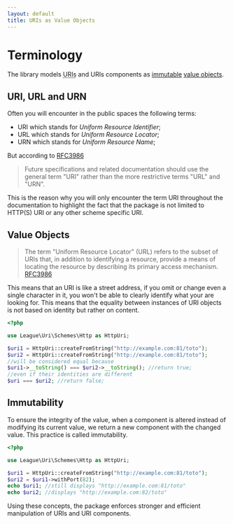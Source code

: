 ```yaml
---
layout: default
title: URIs as Value Objects
---
```


# Terminology

The library models <abbr title="Uniform Resource Identifier">URIs</abbr> and URIs components as [immutable](http://en.wikipedia.org/wiki/Immutable_object) [value objects](http://en.wikipedia.org/wiki/Value_object).

## URI, URL and URN

Often you will encounter in the public spaces the following terms:

- URI which stands for *Uniform Resource Identifier*;
- URL which stands for *Uniform Resource Locator*;
- URN which stands for *Uniform Resource Name*;

But according to [RFC3986](http://tools.ietf.org/html/rfc3986#section-1.1.3)

> Future specifications and related documentation should use the general term "URI" rather than the more restrictive terms "URL" and "URN".

This is the reason why you will only encounter the term URI throughout the documentation to highlight the fact that the package is not limited to HTTP(S) URI or any other scheme specific URI.

## Value Objects

> The term "Uniform Resource Locator" (URL) refers to the subset of URIs that, in addition to identifying a resource, provide a means of locating the resource by describing its primary access mechanism. [RFC3986](http://tools.ietf.org/html/rfc3986#section-1.1.3)

This means that an URI is like a street address, if you omit or change even a single character in it, you won't be able to clearly identify what your are looking for. This means that the equality between instances of URI objects is not based on identity but rather on content.

~~~php
<?php

use League\Uri\Schemes\Http as HttpUri;

$uri1 = HttpUri::createFromString("http://example.com:81/toto");
$uri2 = HttpUri::createFromString("http://example.com:81/toto");
//will be considered equal because
$uri1->__toString() === $uri2->__toString(); //return true;
//even if their identities are different
$uri === $uri2; //return false;
~~~

## Immutability

To ensure the integrity of the value, when a component is altered instead of modifying its current value, we return a new component with the changed value. This practice is called immutability.

~~~php
<?php

use League\Uri\Schemes\Http as HttpUri;

$uri1 = HttpUri::createFromString("http://example.com:81/toto");
$uri2 = $uri1->withPort(82);
echo $uri1; //still displays "http://example.com:81/toto"
echo $uri2; //displays "http://example.com:82/toto"
~~~

Using these concepts, the package enforces stronger and efficient manipulation of URIs and URI components.